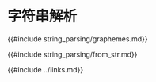 # 字符串解析

{{#include string_parsing/graphemes.md}}

{{#include string_parsing/from_str.md}}

{{#include ../links.md}}
